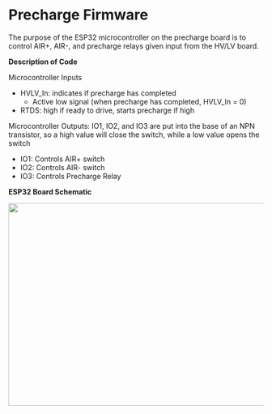 # Precharge Firmware

The purpose of the ESP32 microcontroller on the precharge board is to control AIR+, AIR-, and precharge relays given input from the HV/LV board.  

**Description of Code**

Microcontroller Inputs 
- HVLV_In: indicates if precharge has completed 
    - Active low signal (when precharge has completed, HVLV_In = 0) 
- RTDS: high if ready to drive, starts precharge if high  

Microcontroller Outputs: IO1, IO2, and IO3 are put into the base of an NPN transistor, so a high value will close the switch, while a low value opens the switch 
- IO1: Controls AIR+ switch 
- IO2: Controls AIR- switch 
- IO3: Controls Precharge Relay 

**ESP32 Board Schematic**

<img src="https://i.imgur.com/lqslIgH.png" width=600 height=400>

 
  